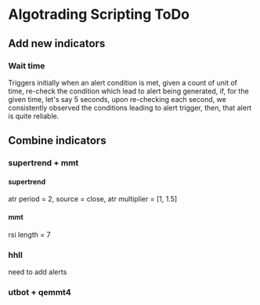 # Algotrading Scripting ToDo

## Add new indicators

### Wait time

Triggers initially when an alert condition is met, given a count of unit of time, re-check the condition which lead to alert being generated, if, for the given time, let's say 5 seconds, upon re-checking each second, we consistently observed the conditions leading to alert trigger, then, that alert is quite reliable.

## Combine indicators

### supertrend + mmt

#### supertrend

atr period = 2, source = close, atr multiplier = [1, 1.5]

#### mmt

rsi length = 7

### hhll

need to add alerts

### utbot + qemmt4